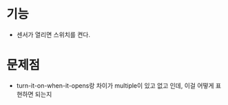 # 기능
- 센서가 열리면 스위치를 켠다.

# 문제점
- turn-it-on-when-it-opens랑 차이가 multiple이 있고 없고 인데, 이걸 어떻게 표현하면 되는지 
